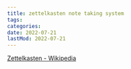 ```yaml
---
title: zettelkasten note taking system
tags:
categories:
date: 2022-07-21
lastMod: 2022-07-21
---
```

[Zettelkasten - Wikipedia](https://en.wikipedia.org/wiki/Zettelkasten)
